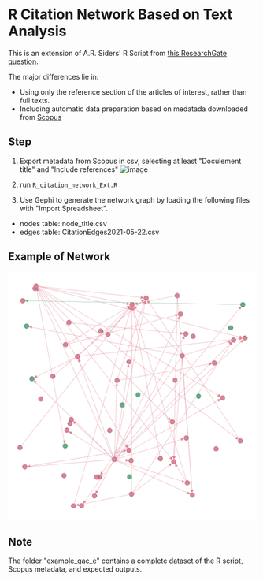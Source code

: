 # R Citation Network Based on Text Analysis
This is an extension of A.R. Siders' R Script from [this ResearchGate question](https://www.researchgate.net/post/Is-there-any-recommended-software-to-visualise-articles-papers-references-when-conducting-a-systematic-review-or-meta-analysis).

The major differences lie in:
- Using only the reference section of the articles of interest, rather than full texts.
- Including automatic data preparation based on medatada downloaded from [Scopus](https://www.scopus.com/)

## Step
1. Export metadata from Scopus in csv, selecting at least "Doculement title" and "Include references"
![image](https://user-images.githubusercontent.com/46509480/119409198-8bc0d780-bcac-11eb-94f6-4539f209a732.png)

2. run `R_citation_network_Ext.R`

3. Use Gephi to generate the network graph by loading the following files with "Import Spreadsheet".
- nodes table: node_title.csv
- edges table: CitationEdges2021-05-22.csv

## Example of Network
![](assets/README-d85af84f.png)

## Note
The folder "example_qac_e" contains a complete dataset of the R script, Scopus metadata, and expected outputs.
